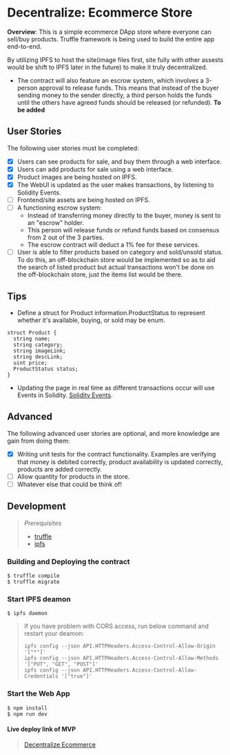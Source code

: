 # Decentralize: Ecommerce Store

**Overview**: This is a simple ecommerce DApp store where everyone can sell/buy products. Truffle framework is being used to build the entire app end-to-end.

By utilizing IPFS to host the site(image files first, site fully with other assests would be shift to IPFS later in the future) to make it truly decentralized. 
- The contract will also feature an escrow system, which involves a 3-person approval to release funds. This means that instead of the buyer sending money to the sender directly, a third person holds the funds until the others have agreed funds should be released (or refunded). **To be added**

## User Stories
The following user stories must be completed:

- [x] Users can see products for sale, and buy them through a web interface.
- [x] Users can add products for sale using a web interface.
- [x] Product images are being hosted on IPFS.
- [x] The WebUI is updated as the user makes transactions, by listening to Solidity Events.
- [ ] Frontend/site assets are being hosted on IPFS.
- [ ] A functioning escrow system:
  * Instead of transferring money directly to the buyer, money is sent to an "escrow" holder.
  * This person will release funds or refund funds based on consensus from 2 out of the 3 parties.
  * The escrow contract will deduct a 1% fee for these services.
- [ ] User is able to filter products based on category and sold/unsold status. To do this, an off-blockchain store would be implemented so as to aid the search of listed product but actual transactions won't be done on the off-blockchain store, just the items list would be there.

## Tips

* Define a struct for Product information.ProductStatus to represent whether it's available, buying, or sold may be enum.
```
struct Product {
  string name;
  string category;
  string imageLink;
  string descLink;
  uint price;
  ProductStatus status;
}
```
* Updating the page in real time as different transactions occur will use Events in Solidity. [Solidity Events](http://solidity.readthedocs.io/en/v0.4.21/contracts.html#events).

## Advanced

The following advanced user stories are optional, and more knowledge are gain from doing them:

- [x] Writing unit tests for the contract functionality. Examples are verifying that money is debited correctly, product availability is updated correctly, products are added correctly.
- [ ] Allow quantity for products in the store.
- [ ] Whatever else that could be think of!

## Development

> *Prerequisites*
> - [truffle](http://truffleframework.com/)
> - [ipfs](https://ipfs.io/docs/install/)

### Building and Deploying the contract

```
$ truffle compile
$ truffle migrate
```

### Start IPFS deamon

```
$ ipfs daemon
```

> If you have problem with CORS access, run below command and restart your deamon:
>```
>ipfs config --json API.HTTPHeaders.Access-Control-Allow-Origin '["*"]'
>ipfs config --json API.HTTPHeaders.Access-Control-Allow-Methods '["PUT", "GET", "POST"]'
>ipfs config --json API.HTTPHeaders.Access-Control-Allow-Credentials '["true"]'
>```

### Start the Web App

```
$ npm install
$ npm run dev
```

#### Live deploy link of MVP
> [Decentralize Ecommerce](https://dapp-ecom.netlify.app/)
